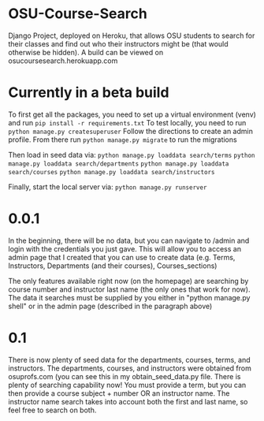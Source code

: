 # OSU-Course-Search
Django Project, deployed on Heroku, that allows OSU students to search for their classes and find out who their instructors might be (that would otherwise be hidden). A build can be viewed on osucoursesearch.herokuapp.com

# Currently in a beta build
To first get all the packages, you need to set up a virtual environment (venv) and run ```pip install -r requirements.txt```
To test locally, you need to run
```python manage.py createsuperuser```
Follow the directions to create an admin profile. From there run
```python manage.py migrate``` to run the migrations

Then load in seed data via:
```python manage.py loaddata search/terms```
```python manage.py loaddata search/departments```
```python manage.py loaddata search/courses```
```python manage.py loaddata search/instructors```

Finally, start the local server via:
```python manage.py runserver```

# 0.0.1
In the beginning, there will be no data, but you can navigate to /admin and login with the credentials you just gave. This will allow you to access an admin page that I created that you can use to create data (e.g. Terms, Instructors, Departments (and their courses), Courses_sections)

The only features available right now (on the homepage) are searching by course number and instructor last name (the only ones that work for now). The data it searches must be supplied by you either in "python manage.py shell" or in the admin page (described in the paragraph above)

# 0.1
There is now plenty of seed data for the departments, courses, terms, and instructors. The departments, courses, and instructors were obtained from osuprofs.com (you can see this in my obtain_seed_data.py file. There is plenty of searching capability now! You must provide a term, but you can then provide a course subject + number OR an instructor name. The instructor name search takes into account both the first and last name, so feel free to search on both.
